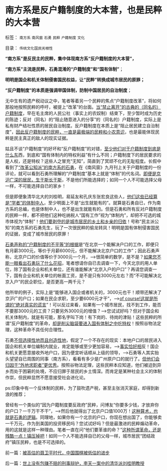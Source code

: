 # 南方系是反户籍制度的大本营，也是民粹的大本营

标签： `南方系` `南风窗` `石勇` `民粹` `户籍制度` `文化` 

目录： `传统文化国民劣根性`

**“南方系”是反民主的民粹，集中体现南方系“反户籍制度的大本营”，**

**“南方系”主流是民粹，石勇混淆的“户籍制度”和“国有体制”**；

**明明是国企和机关体制侵害国民权益，让“民粹”转换成城市居民的原罪；**

**“反户籍制度”的本质是强调举国体制，防制中国居民的自治制度**；

无中生有的遗产税动议之中，笔者等着另一个民粹的焦点“户籍制度改革”，将如何那般地按照民粹的呼吁，被提上“改革”的台面。[当“禁止离开”的古典的（同名的）户籍制度](../../../2009/9/6/户籍制度杂锦批之“我的财产是你的”潜台词.md)，早在毛主席的人民公社（事实上的农奴制）结束下，至少暂时成为历史的陈迹；反对（同名）的“阻止随意进入的分享”的（同名的）户籍制度，实际上是私有财产结社性质的居民自治制度。反户籍制度在本质上是“阻止居民建立自治制度”，[因此反户籍制度的民粹，一直是最极端的民粹和小农意识](../../../2013/7/20/“拖延户籍制度改革”的合理性，“户籍制度改革”岂止无红利！.md)，也是最能体现民粹是民主真正的敌人的现实证据。

姑且不谈“户籍制度”的好坏和“反户籍制度”的对错，[至少他们对于户籍制度到底是什么东](../../../2013/6/22/临时工发飚，反户籍制度概念混乱的借题发挥.md)西，到底和“国有体制内的特权利益”有什么不同；户籍制度下的居民要求的是人权，还是特权？这些人之冒充“无知”，简直到了冥顽不化的无耻程度。长假中看到了[“改革公知派”的南方系的石勇](../../../2013/2/20/不要把南方系视为“民主”的旗帜.md)，在《南风窗》九月刊上关于户籍制度的一份评论，就可以看到石勇所理解的“户籍制度”基本上就是“体制”的代名词。[即便是京沪广深的居民，生于斯长于斯](../../../2009/9/2/反对户籍制度背后垂涎的是政策倾斜的利益输送.md)，不是他们所能选择的；如同一个人不可能选择父母一样，不可能选择自已的家乡！

但是即便象清华北大的刘桂明，易延友和孔庆东张宏良这些人，[他们这些已经算是“学者”的体制中人](%E5%B8%82%E5%9C%BA%E9%9D%A2%E5%89%8D%E4%BA%BA%E4%BA%BA%E5%B9%B3%E7%AD%89%EF%BC%81%E6%95%A3%E6%88%B7%E6%98%AF%E4%B8%8D%E9%9C%80%E8%A6%81%E7%89%B9%E5%88%AB%E4%BF%9D%E6%8A%A4%E7%9A%84%EF%BC%8C%E5%8F%AA%E9%9C%80%E8%A6%81%E4%B9%B0%E5%8D%96%E8%87%AA%E7%94%B1%EF%BC%8C%E6%B2%A1%E6%9C%89%E8%A1%8C%E6%94%BF%E7%89%B9%E6%9D%83%E7%9A%84%E9%B1%BC%E8%82%89%EF%BC%8C%E5%B0%B1%E6%98%AF%E5%AF%B9%E6%95%A3%E6%88%B7%E6%9C%80%E6%A0%B9%E6%9C%AC%E7%9A%84%E4%BF%9D%E6%8A%A4%E3%80%82)，至少明面上不是“出生就能有的”。就算是石勇自已，作为南方系的总编，也是体制中人，也不是出生就能有的。但是石勇和所有反对户籍制度的民粹一样，都不把他们这种吃纳税人“国有工作”视为“体制内”，却把不可选的城市体视为“体制”！[他们要剥夺的是城市居民的乡土和乡亲的归依](../../../2009/9/1/人权的核心价值是乡土相联的生存发展权.md)！号称“民主派公知”的南方系的石勇先生，玩了一次很民粹的偷龙转凤！明明是国有体制侵害国民的证据，变成了城市居民的原罪！

[石勇声称的“户籍制度的不平等”的根据](../../../2012/2/1/剥夺户口背后的税后福利，不如剥离福利背后的政府；.md)是“在北京一个能解决户口的工作，即便只有月薪3000元，等价于月薪6000元，但不能解决北京户口的工作”；因此石勇声称，北京户口的价值等价于3000元一个月，——>很简单的数学，是不是？[如果您不能一眼看出石勇玩了什么花招](../../../2009/8/1/特权二八定律，特权总令社会负担最大化.md)，笔者想请你自已去调查一下，今天北京的用人单位，除了国有企业和机关单位，还有谁能解决“北京入户的户口”？再请您调查一下，国有企业和机关单位的帐面工资，是不是只有3000元左右？而“不可能解决北京入户”的民企职位，是否更高一两千元？

他所举的例子，实际上是“能够进入国企或者机关的，3000元也干！顺带还解决了京沪广的户口；如果在民企求职，至少要6000元才干”，——>[of
course!这就是所谓的“绝对真实的谎言](../../../2009/8/1/放弃国企垄断去特权，让民企对税收作出贡献.md)”！可以反过来看，如果有一个城市居民，找不到工作，能否不要那3000元的工资？只要另外3000元的增值？——>您试试好吗？但对于国企和机关体制内，就是有可能，那名字叫下岗！有下岗的、待岗的津贴！这些民粹的所谓“反户籍制度”的革命，[却是削尖脑袋要进入国有体制之中吃特权](../../../2012/8/31/让民主滚开！特权工人阶级不答应！.md)！按照谷物法定理，这种革命不具任何合理性。

石勇[不但选择性地而且创造性地](../../../2010/10/16/逻辑能力残缺令中国文化依赖权威；青睐洋权威；.md)，假定了一个不存在的现实：本地户口的居民进入国企和机关单位编制内就业，肯定能够或至少更加容易，——>[事实恰好相](../../../2009/10/11/户籍制度真伪矛盾讨论集.md)反！国企和机关更愿意接收外地户口，因为便宜听话顺从上级的领导，——>石勇等人其实抬头望望自已周围的同事（南方系），看看有多少是广州原户口的就行了。[但他们会归因于“外地求职者”更优秀](../../../2009/8/31/城乡移民精英只是代表了自已的利益.md)。按照谷物法定理，这些民粹本应知道，他们被迫到异乡而处于困窘的处境，不应归罪于居民的乡土情深。而肯定是某种社会主义的体制作崇，但民粹显然不愿意接受社会进化论。

ps:印象中有一个反体制的民粹，为了鼓吹遗产税，甚至主张消灭家庭，却得到新浪的推荐；

曾经有一个类似的“因为户籍制度要反政府”民粹，问博友“你要多少钱，才放弃你的户口？一千万干不干”，——>然后他就得出了北京户口值1000万！[这种算术，也就是石勇的逻辑](../../../2009/9/1/户口不是政府福利也不是可交换的品种.md)。同理地，如果你有一个北京的户口，你现在想出国了，你能够卖一千万元，作为到美国的投资移民吗？您试试好吗？但是最激进的民粹煽动革命，用的这就是这样一种理由。笔者一直在问“他们要革谁的命？”[这种所谓革命，还是残酷一点！镇压掉吧](../../../2013/10/7/集合论视角：合理的革命是“反谷物法”的集合.md)！如同一个人不能选择自已的父母一样，城市居民“团结政府”镇压民粹，也是不可选择的。

前一篇：[被高估的聂卫平时代，中国围棋被低估的进步](../../../2013/10/9/被高估的聂卫平时代，中国围棋被低估的进步.md)

后一篇：[世上没有包赚不赔的刑事辩护，李天一案中的清华派刘桂明教授](../../../2013/10/9/世上没有包赚不赔的刑事辩护，李天一案中的清华派刘桂明教授.md)